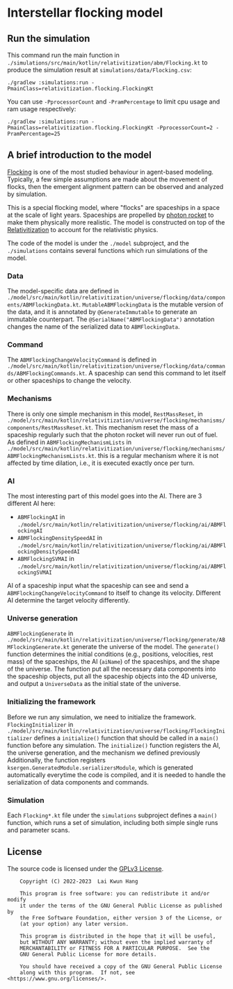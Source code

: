 # Interstellar flocking model

## Run the simulation

This command run the main function in
`./simulations/src/main/kotlin/relativitization/abm/Flocking.kt`
to produce the simulation result at `simulations/data/Flocking.csv`:

```shell
./gradlew :simulations:run -PmainClass=relativitization.flocking.FlockingKt
```

You can use `-PprocessorCount` and `-PramPercentage` to limit cpu usage and ram usage respectively:

```shell
./gradlew :simulations:run -PmainClass=relativitization.flocking.FlockingKt -PprocessorCount=2 -PramPercentage=25
```

## A brief introduction to the model

[Flocking](https://en.wikipedia.org/wiki/Flocking_(behavior))
is one of the most studied behaviour in agent-based modeling.
Typically, a few simple assumptions are made about the movement of flocks,
then the emergent alignment pattern can be observed and analyzed by simulation.

This is a special flocking model, where "flocks" are spaceships in a space at the scale
of light years.
Spaceships are propelled by [photon rocket](https://en.wikipedia.org/wiki/Photon_rocket)
to make them physically more realistic.
The model is constructed on top of the
[Relativitization](https://github.com/Adriankhl/relativitization)
to account for the relativistic physics.

The code of the model is under the `./model` subproject,
and the `./simulations` contains several functions which run simulations of the model.

### Data

The model-specific data are defined in
`./model/src/main/kotlin/relativitization/universe/flocking/data/components/ABMFlockingData.kt`.
`MutableABMFlockingData` is the mutable version of the data, and it is annotated by
`@GenerateImmutable` to generate an immutable counterpart. The `@SerialName("ABMFlockingData")`
annotation changes the name of the serialized data to `ABMFlockingData`.

### Command

The `ABMFlockingChangeVelocityCommand` is defined in
`./model/src/main/kotlin/relativitization/universe/flocking/data/commands/ABMFlockingCommands.kt`.
A spaceship can send this command to let itself or other spaceships to change the velocity.

### Mechanisms

There is only one simple mechanism in this model, `RestMassReset`, in
`./model/src/main/kotlin/relativitization/universe/flocking/mechanisms/components/RestMassReset.kt`.
This mechanism reset the mass of a spaceship regularly such that the photon rocket will never
run out of fuel.
As defined in `ABMFlockingMechanismLists` in
`./model/src/main/kotlin/relativitization/universe/flocking/mechanisms/ABMFlockingMechanismLists.kt`.
this is a regular mechanism where it is not affected by time dilation, i.e., it is executed
exactly once per turn.

### AI

The most interesting part of this model goes into the AI.
There are 3 different AI here:

* `ABMFlockingAI` in
  `./model/src/main/kotlin/relativitization/universe/flocking/ai/ABMFlockingAI`
* `ABMFlockingDensitySpeedAI` in
  `./model/src/main/kotlin/relativitization/universe/flocking/ai/ABMFlockingDensitySpeedAI`
* `ABMFlockingSVMAI` in
  `./model/src/main/kotlin/relativitization/universe/flocking/ai/ABMFlockingSVMAI`

AI of a spaceship input what the spaceship can see and send a `ABMFlockingChangeVelocityCommand`
to itself to change its velocity.
Different AI determine the target velocity differently.

### Universe generation

`ABMFlockingGenerate` in
`./model/src/main/kotlin/relativitization/universe/flocking/generate/ABMFlockingGenerate.kt`
generate the universe of the model.
The `generate()` function determines the initial conditions (e.g., positions, velocities, rest mass)
of the spaceships,
the AI (`aiName`) of the spaceships,
and the shape of the universe.
The function put all the necessary data components into the spaceship objects,
put all the spaceship objects into the 4D universe,
and output a `UniverseData` as the initial state of the universe.

### Initializing the framework

Before we run any simulation,
we need to initialize the framework.
`FlockingInitializer` in
`./model/src/main/kotlin/relativitization/universe/flocking/FlockingInitializer`
defines a `initialize()` function that should be called in a `main()` function
before any simulation.
The `initialize()` function registers the AI, the universe generation, and the mechanism
we defined previously
Additionally, the function registers `ksergen.GeneratedModule.serializersModule`,
which is generated automatically everytime the code is compiled,
and it is needed to handle the serialization of data components and commands.

### Simulation

Each `Flocking*.kt` file under the `simulations` subproject defines a `main()` function,
which runs a set of simulation,
including both simple single runs and parameter scans.

## License

The source code is licensed under the [GPLv3 License](./LICENSE.md).

        Copyright (C) 2022-2023  Lai Kwun Hang

        This program is free software: you can redistribute it and/or modify
        it under the terms of the GNU General Public License as published by
        the Free Software Foundation, either version 3 of the License, or
        (at your option) any later version.

        This program is distributed in the hope that it will be useful,
        but WITHOUT ANY WARRANTY; without even the implied warranty of
        MERCHANTABILITY or FITNESS FOR A PARTICULAR PURPOSE.  See the
        GNU General Public License for more details.

        You should have received a copy of the GNU General Public License
        along with this program.  If not, see <https://www.gnu.org/licenses/>.
